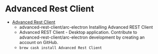 # Advanced Rest Client
- [Advanced Rest Client](https://github.com/advanced-rest-client/arc-electron)
  -  advanced-rest-client/arc-electron Installing Advanced REST Client
  - Advanced REST Client - Desktop application. Contribute to advanced-rest-client/arc-electron development by creating an account on GitHub.
  - `brew cask install Advanced Rest Client`
